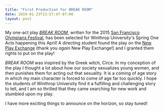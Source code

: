 ```yaml
---
title: "First Production for BREAK ROOM"
date: 2019-01-23T13:57:47-07:00
layout: post
---
```


My one-act play [*BREAK ROOM*](https://newplayexchange.org/plays/45988/break-room), written for the 2015 [San Francisco Olympians Festival](http://sfolympians.com/), has been selected for Winthrop University's Spring One Acts happening this April! A directing student found the play on the [New Play Exchange](https://newplayexchange.org/dashboard) (thank you *again* New Play Exchange!) and I granted them rights to put on the play!

*BREAK ROOM* was inspired by the Greek witch, Circe. In my conception of the play I thought a lot about how our society sexualizes young women, and then punishes them for acting out that sexuality. It is a coming of age story in which my main character is forced to come of age far too quickly. I hope the students of Winthrop University find it a fulfilling and challenging story to tell, and I am so thrilled that they came searching for new work and stumbled upon my play.

I have more exciting things to announce on the horizon, so stay tuned!
